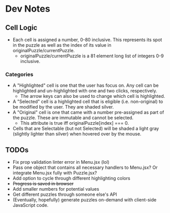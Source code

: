 # Dev Notes

## Cell Logic

- Each cell is assigned a number, 0-80 inclusive. This represents its spot in the puzzle as well as the index of its value in originalPuzzle/currentPuzzle.
  - originalPuzzle/currentPuzzle is a 81 element long list of integers 0-9 inclusive.

### Categories

- A "Highlighted" cell is one that the user has focus on. Any cell can be highlighted and un-highlighted with one and two clicks, respectively.
  - The arrow keys can also be used to change which cell is highlighted.
- A "Selected" cell is a highlighted cell that is eligible (i.e. non-original) to be modified by the user. They are shaded silver.
- A "Original" cell is one that came with a number pre-assigned as part of the puzzle. These are immutable and cannot be selected.
  - This attribute is true iff originalPuzzle[index] === 0.
- Cells that are Selectable (but not Selected) will be shaded a light gray (slightly lighter than silver) when hovered over by the mouse.

## TODOs
- Fix prop validation linter error in Menu.jsx (lol)
- Pass one object that contains all necessary handlers to Menu.jsx? Or integrate Menu.jsx fully with Puzzle.jsx?
- Add option to cycle through different highlighting colors
- ~~Progress is saved in browser~~
- Add smaller numbers for potential values
- Get different puzzles through someone else's API
- (Eventually, hopefully) generate puzzles on-demand with client-side JavaScript code.

